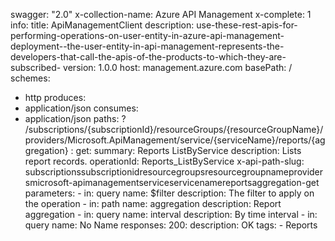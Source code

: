 swagger: "2.0"
x-collection-name: Azure API Management
x-complete: 1
info:
  title: ApiManagementClient
  description: use-these-rest-apis-for-performing-operations-on-user-entity-in-azure-api-management-deployment--the-user-entity-in-api-management-represents-the-developers-that-call-the-apis-of-the-products-to-which-they-are-subscribed-
  version: 1.0.0
host: management.azure.com
basePath: /
schemes:
- http
produces:
- application/json
consumes:
- application/json
paths:
  ? /subscriptions/{subscriptionId}/resourceGroups/{resourceGroupName}/providers/Microsoft.ApiManagement/service/{serviceName}/reports/{aggregation}
  : get:
      summary: Reports ListByService
      description: Lists report records.
      operationId: Reports_ListByService
      x-api-path-slug: subscriptionssubscriptionidresourcegroupsresourcegroupnameprovidersmicrosoft-apimanagementserviceservicenamereportsaggregation-get
      parameters:
      - in: query
        name: $filter
        description: The filter to apply on the operation
      - in: path
        name: aggregation
        description: Report aggregation
      - in: query
        name: interval
        description: By time interval
      - in: query
        name: No Name
      responses:
        200:
          description: OK
      tags:
      - Reports